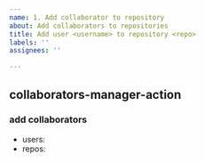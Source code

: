 ```yaml
---
name: 1. Add collaborator to repository
about: Add collaborators to repositories
title: Add user <username> to repository <repo>
labels: ''
assignees: ''

---
```


## collaborators-manager-action
### add collaborators
- users: <username>
- repos: <repository>
